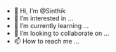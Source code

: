 - 👋 Hi, I’m @Sinthik
- 👀 I’m interested in ...
- 🌱 I’m currently learning ...
- 💞️ I’m looking to collaborate on ...
- 📫 How to reach me ...

<!---
Sinthik/Sinthik is a ✨ special ✨ repository because its `README.md` (this file) appears on your GitHub profile.
You can click the Preview link to take a look at your changes.
--->
